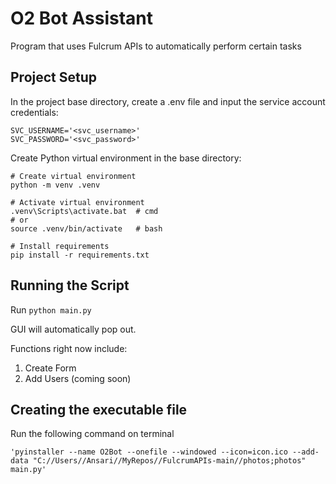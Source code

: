 # O2 Bot Assistant

Program that uses Fulcrum APIs to automatically perform certain tasks

## Project Setup

In the project base directory, create a .env file and input the service account credentials:

```
SVC_USERNAME='<svc_username>'
SVC_PASSWORD='<svc_password>'
```

Create Python virtual environment in the base directory:

```
# Create virtual environment
python -m venv .venv

# Activate virtual environment
.venv\Scripts\activate.bat  # cmd
# or
source .venv/bin/activate   # bash

# Install requirements
pip install -r requirements.txt
```

## Running the Script

Run `python main.py`

GUI will automatically pop out.

Functions right now include:

1. Create Form
2. Add Users (coming soon)

## Creating the executable file

Run the following command on terminal

```
'pyinstaller --name O2Bot --onefile --windowed --icon=icon.ico --add-data "C://Users//Ansari//MyRepos//FulcrumAPIs-main//photos;photos" main.py'
```
